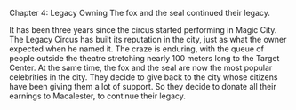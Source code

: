 Chapter 4: Legacy Owning
The fox and the seal continued their legacy. 

It has been three years since the circus started performing in Magic City. 
The Legacy Circus has built its reputation in the city, just as what the owner expected when he named it. 
The craze is enduring, with the queue of people outside the theatre stretching nearly 100 meters long to the Target Center. 
At the same time, the fox and the seal are now the most popular celebrities in the city. 
They decide to give back to the city whose citizens have been giving them a lot of support. 
So they decide to donate all their earnings to Macalester, to continue their legacy. 